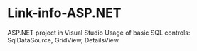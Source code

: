 # Link-info-ASP.NET
ASP.NET project in Visual Studio
Usage of basic SQL controls: SqlDataSource, GridView, DetailsView.
